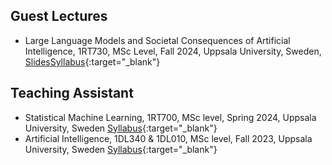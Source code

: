 ## Guest Lectures
- Large Language Models and Societal Consequences of Artificial Intelligence, 1RT730, MSc Level, Fall 2024,
Uppsala University, Sweden,
[Slides](/files/lecture_hallucination.pdf)[Syllabus](https://www.uu.se/en/study/syllabus?query=49439){:target="_blank"}

## Teaching Assistant
- Statistical Machine Learning, 1RT700,
MSc level, Spring 2024, Uppsala University, Sweden [Syllabus](https://uppsala.instructure.com/courses/87869){:target="_blank"}
- Artificial Intelligence, 1DL340 & 1DL010,
MSc level, Fall 2023, Uppsala University, Sweden [Syllabus](https://www.uu.se/en/study/syllabus?query=44420){:target="_blank"}